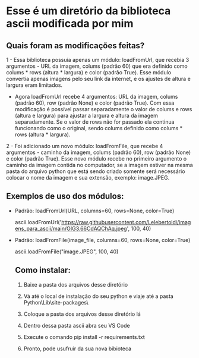 # Esse é um diretório da biblioteca ascii modificada por mim

## Quais foram as modificações feitas?

1 - Essa biblioteca possuía apenas um módulo: loadFromUrl, que recebia 3 argumentos - URL da imagem, colums (padrão 60) que era definido como colums * rows (altura * largura) e color (padrão True). Esse módulo convertia apenas imagens pelo seu link da internet, e os ajustes de altura e largura eram limitados.
  - Agora loadFromUrl recebe 4 argumentos:  URL da imagem, colums (padrão 60), row (padrão None) e color (padrão True).
      Com essa modificação é possível passar separadamente o valor de colums e rows (altura e largura) para ajustar a largura e altura da imagem separadamente. Se o valor de rows não for passado ela continua funcionando como o original, sendo colums definido como colums * rows (altura * largura).

2 - Foi adicionado um novo módulo: loadFromFile, que recebe 4 argumentos - caminho da imagem, colums (padrão 60), row (padrão None) e color (padrão True). Esse novo módulo recebe no primeiro argumento o caminho da imagem contida no computador, se a imagem estiver na mesma pasta do arquivo python que está sendo criado somente será necessário colocar o nome da imagem e sua extensão, exemplo: image.JPEG.

## Exemplos de uso dos módulos:

- Padrão: loadFromUrl(URL, columns=60, rows=None, color=True)

  ascii.loadFromUrl('https://raw.githubusercontent.com/Lelebertoldi/imagens_para_ascii/main/OIG3.66CdAQChAq.jpeg', 100, 40)

- Padrão: loadFromFile(image_file, columns=60, rows=None, color=True)

  ascii.loadFromFile("image.JPEG", 100, 40)


  ## Como instalar:

  1. Baixe a pasta dos arquivos desse diretório

  2. Vá até o local de instalação do seu python e viaje até a pasta Python\Lib\site-packages\
 
  3. Coloque a pasta dos arquivos desse diretório lá
 
  4. Dentro dessa pasta ascii abra seu VS Code 
 
  5. Execute o comando pip install -r requirements.txt
 
  6. Pronto, pode usufruir da sua nova bibioteca 














  
